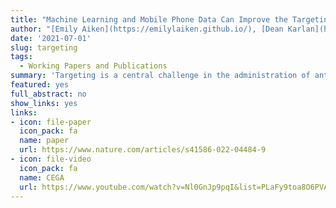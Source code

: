 ```yaml
---
title: "Machine Learning and Mobile Phone Data Can Improve the Targeting of Humanitarian Assistance"
author: "[Emily Aiken](https://emilylaiken.github.io/), [Dean Karlan](http://deankarlan.com/), [Chris Udry](https://sites.northwestern.edu/christopherudry/) and [Joshua Blumenstock](https://www.jblumenstock.com/). Nature (2022). "
date: '2021-07-01'
slug: targeting
tags:
  - Working Papers and Publications
summary: 'Targeting is a central challenge in the administration of anti-poverty programs: given available data, how does one rapidly identify the individuals and families with the greatest need? Here we show that non-traditional “big” data from satellites and mobile phone networks can improve the targeting of anti-poverty programs. Our analysis compares outcomes – including exclusion errors, total social welfare, and measures of fairness – under different targeting regimes. Relative to other feasible targeting options, the machine learning approach reduces errors of exclusion by 4-21%. These results highlight the potential for new data sources to contribute to humanitarian response efforts, particularly in crisis settings when traditional data are missing or out of date.'
featured: yes
full_abstract: no
show_links: yes
links:
- icon: file-paper
  icon_pack: fa
  name: paper
  url: https://www.nature.com/articles/s41586-022-04484-9
- icon: file-video
  icon_pack: fa
  name: CEGA
  url: https://www.youtube.com/watch?v=Nl0GnJp9pqI&list=PLaFy9toa8O6PVA1kDfvgTRrIyoSYvZQjV&index=3
---
```


